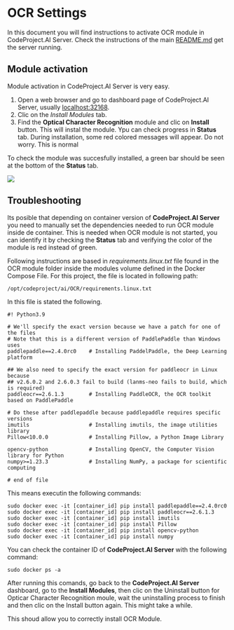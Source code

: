 # OCR Settings
In this document you will find instructions to activate OCR module in CodeProject.AI Server. Check the instructions of the main [README.md](https://github.com/hugoescalpelo/data-visualization/blob/main/README.md) get the server running.

## Module activation

Module activation in CodeProject.AI Server is very easy.
1. Open a web browser and go to dashboard page of CodeProject.AI Server, usually [localhost:32168](http://localhost:32168/).
2. Clic on the *Install Modules* tab.
3. Find the **Optical Character Recognition** module and clic on **Install** button. This will instal the module. Ypu can check progress in **Status** tab. During installation, some red colored messages will appear. Do not worry. This is normal

To check the module was succesfully installed, a green bar should be seen at the bottom of the **Status** tab.

![](https://github.com/hugoescalpelo/data-visualization/blob/main/Images/Screenshot%20from%202023-10-17%2017-03-57.png?raw=true)

## Troubleshooting

Its posible that depending on container version of **CodeProject.AI Server** you need to manually set the dependencies needed to run OCR module inside de container. This is needed when OCR module is not started, you can identify it by checking the **Status** tab and verifying the color of the module is red instead of green.

Following instructions are based in *requirements.linux.txt* file found in the OCR module folder inside the modules volume defined in the Docker Compose File. For this project, the file is located in following path:
```
/opt/codeproject/ai/OCR/requirements.linux.txt
```

In this file is stated the following.
```
#! Python3.9

# We'll specify the exact version because we have a patch for one of the files
# Note that this is a different version of PaddlePaddle than Windows uses
paddlepaddle==2.4.0rc0    # Installing PaddelPaddle, the Deep Learning platform

## We also need to specify the exact version for paddleocr in Linux because 
## v2.6.0.2 and 2.6.0.3 fail to build (lanms-neo fails to build, which is required)
paddleocr==2.6.1.3        # Installing PaddleOCR, the OCR toolkit based on PaddlePaddle

# Do these after paddlepaddle because paddlepaddle requires specific versions 
imutils                   # Installing imutils, the image utilities library
Pillow<10.0.0             # Installing Pillow, a Python Image Library

opencv-python             # Installing OpenCV, the Computer Vision library for Python
numpy>=1.23.3             # Installing NumPy, a package for scientific computing

# end of file
```

This means executin the following commands:
```
sudo docker exec -it [container_id] pip install paddlepaddle==2.4.0rc0
sudo docker exec -it [container_id] pip install paddleocr==2.6.1.3
sudo docker exec -it [container_id] pip install imutils
sudo docker exec -it [container_id] pip install Pillow
sudo docker exec -it [container_id] pip install opencv-python
sudo docker exec -it [container_id] pip install numpy
```

You can check the container ID of **CodeProject.AI Server** with the following command:
```
sudo docker ps -a
```

After running this comands, go back to the **CodeProject.AI Server** dashboard, go to the **Install Modules**, then clic on the Uninstall button for Opticar Character Recognition moule, wait the uninstalling process to finish and then clic on the Install button again. This might take a while.

This shoud allow you to correctly install OCR Module.